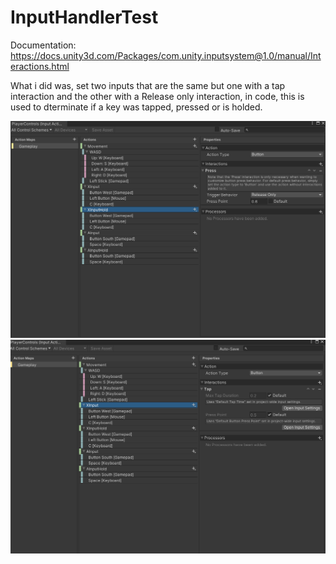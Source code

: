 # InputHandlerTest

Documentation: https://docs.unity3d.com/Packages/com.unity.inputsystem@1.0/manual/Interactions.html

What i did was, set two inputs that are the same but one with a tap interaction and the other with a Release only interaction, in code, this is used to dterminate if a key was tapped, pressed or is holded.

![Hold Action](/Images/HoldAction.png)
![Tap Press Action](/Images/TapPressAction.png)
